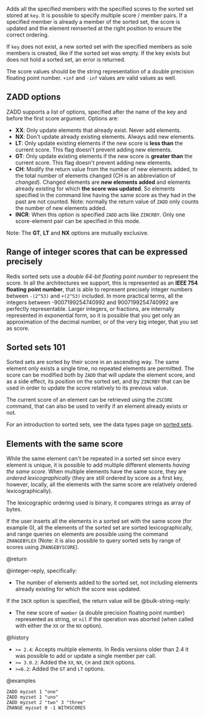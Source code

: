 Adds all the specified members with the specified scores to the sorted set
stored at `key`.
It is possible to specify multiple score / member pairs.
If a specified member is already a member of the sorted set, the score is
updated and the element reinserted at the right position to ensure the correct
ordering.

If `key` does not exist, a new sorted set with the specified members as sole
members is created, like if the sorted set was empty. If the key exists but does not hold a sorted set, an error is returned.

The score values should be the string representation of a double precision floating point number. `+inf` and `-inf` values are valid values as well.

ZADD options
---

ZADD supports a list of options, specified after the name of the key and before
the first score argument. Options are:

* **XX**: Only update elements that already exist. Never add elements.
* **NX**: Don't update already existing elements. Always add new elements.
* **LT**: Only update existing elements if the new score is **less than** the current score. This flag doesn't prevent adding new elements.
* **GT**: Only update existing elements if the new score is **greater than** the current score. This flag doesn't prevent adding new elements.
* **CH**: Modify the return value from the number of new elements added, to the total number of elements changed (CH is an abbreviation of *changed*). Changed elements are **new elements added** and elements already existing for which **the score was updated**. So elements specified in the command line having the same score as they had in the past are not counted. Note: normally the return value of `ZADD` only counts the number of new elements added.
* **INCR**: When this option is specified `ZADD` acts like `ZINCRBY`. Only one score-element pair can be specified in this mode.

Note: The **GT**, **LT** and **NX** options are mutually exclusive.

Range of integer scores that can be expressed precisely
---

Redis sorted sets use a *double 64-bit floating point number* to represent the score. In all the architectures we support, this is represented as an **IEEE 754 floating point number**, that is able to represent precisely integer numbers between `-(2^53)` and `+(2^53)` included. In more practical terms, all the integers between -9007199254740992 and 9007199254740992 are perfectly representable. Larger integers, or fractions, are internally represented in exponential form, so it is possible that you get only an approximation of the decimal number, or of the very big integer, that you set as score.

Sorted sets 101
---

Sorted sets are sorted by their score in an ascending way.
The same element only exists a single time, no repeated elements are
permitted. The score can be modified both by `ZADD` that will update the
element score, and as a side effect, its position on the sorted set, and
by `ZINCRBY` that can be used in order to update the score relatively to its
previous value.

The current score of an element can be retrieved using the `ZSCORE` command,
that can also be used to verify if an element already exists or not.

For an introduction to sorted sets, see the data types page on [sorted
sets][tdtss].

[tdtss]: /topics/data-types#sorted-sets

Elements with the same score
---

While the same element can't be repeated in a sorted set since every element
is unique, it is possible to add multiple different elements *having the same score*. When multiple elements have the same score, they are *ordered lexicographically* (they are still ordered by score as a first key, however, locally, all the elements with the same score are relatively ordered lexicographically).

The lexicographic ordering used is binary, it compares strings as array of bytes.

If the user inserts all the elements in a sorted set with the same score (for example 0), all the elements of the sorted set are sorted lexicographically, and range queries on elements are possible using the command `ZRANGEBYLEX` (Note: it is also possible to query sorted sets by range of scores using `ZRANGEBYSCORE`).

@return

@integer-reply, specifically:

* The number of elements added to the sorted set, not including elements
  already existing for which the score was updated.

If the `INCR` option is specified, the return value will be @bulk-string-reply:

* The new score of `member` (a double precision floating point number) represented as string, or `nil` if the operation was aborted (when called with either the `XX` or the `NX` option).

@history

* `>= 2.4`: Accepts multiple elements.
  In Redis versions older than 2.4 it was possible to add or update a single
  member per call.
* `>= 3.0.2`: Added the `XX`, `NX`, `CH` and `INCR` options.
* `>=6.2`: Added the `GT` and `LT` options.

@examples

```cli
ZADD myzset 1 "one"
ZADD myzset 1 "uno"
ZADD myzset 2 "two" 3 "three"
ZRANGE myzset 0 -1 WITHSCORES
```
